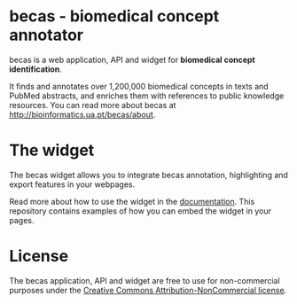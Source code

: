 becas - biomedical concept annotator
====================================

becas is a web application, API and widget for **biomedical concept identification**.

It finds and annotates over 1,200,000 biomedical concepts in texts and
PubMed abstracts, and enriches them with references to public knowledge resources.
You can read more about becas at http://bioinformatics.ua.pt/becas/about.


The widget
==========

The becas widget allows you to integrate becas annotation, highlighting and export
features in your webpages.

Read more about how to use the widget in the [documentation](http://bioinformatics.ua.pt/becas/widget).
This repository contains examples of how you can embed the widget in your pages.

License
=======

The becas application, API and widget are free to use for non-commercial purposes under the
[Creative Commons Attribution-NonCommercial license](https://creativecommons.org/licenses/by-nc/3.0/).
